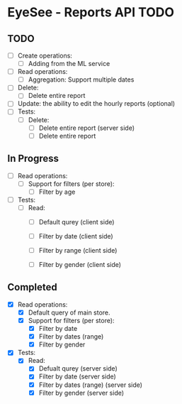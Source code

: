# EyeSee - Reports API TODO

## TODO
- [ ] Create operations:
    - [ ] Adding from the ML service
- [ ] Read operations:
    - [ ] Aggregation: Support multiple dates
- [ ] Delete:
    - [ ] Delete entire report
- [ ] Update: the ability to edit the hourly reports (optional)
- [ ] Tests:
    - [ ] Delete:
        - [ ] Delete entire report (server side)
        - [ ] Delete entire report

## In Progress
- [ ] Read operations:
    - [ ] Support for filters (per store):
        - [ ] Filter by age
- [ ] Tests:
    - [ ] Read:
        - [ ] Default qurey (client side)
        - [ ] Filter by date (client side)
        - [ ] Filter by range (client side)
        - [ ] Filter by gender (client side)


## Completed
- [x] Read operations:
    - [x] Default query of main store.
    - [x] Support for filters (per store):
        - [x] Filter by date
        - [x] Filter by dates (range)
        - [x] Filter by gender
- [x] Tests:
    - [x] Read:
        - [x] Defualt qurey (server side)
        - [x] Filter by date (server side)
        - [x] Filter by dates (range) (server side)
        - [x] Filter by gender (server side)

